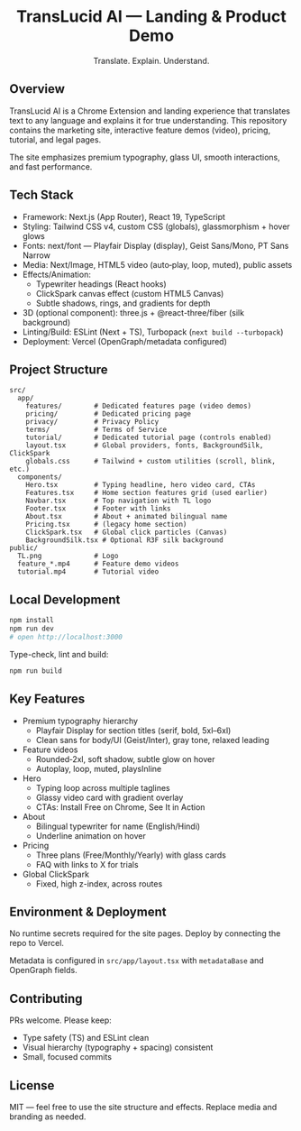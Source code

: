 <div align="center">

# TransLucid AI — Landing & Product Demo

Translate. Explain. Understand.

</div>

## Overview

TransLucid AI is a Chrome Extension and landing experience that translates text to any language and explains it for true understanding. This repository contains the marketing site, interactive feature demos (video), pricing, tutorial, and legal pages.

The site emphasizes premium typography, glass UI, smooth interactions, and fast performance.

## Tech Stack

- Framework: Next.js (App Router), React 19, TypeScript
- Styling: Tailwind CSS v4, custom CSS (globals), glassmorphism + hover glows
- Fonts: next/font — Playfair Display (display), Geist Sans/Mono, PT Sans Narrow
- Media: Next/Image, HTML5 video (auto‑play, loop, muted), public assets
- Effects/Animation:
  - Typewriter headings (React hooks)
  - ClickSpark canvas effect (custom HTML5 Canvas)
  - Subtle shadows, rings, and gradients for depth
- 3D (optional component): three.js + @react-three/fiber (silk background)
- Linting/Build: ESLint (Next + TS), Turbopack (`next build --turbopack`)
- Deployment: Vercel (OpenGraph/metadata configured)

## Project Structure

```
src/
  app/
    features/        # Dedicated features page (video demos)
    pricing/         # Dedicated pricing page
    privacy/         # Privacy Policy
    terms/           # Terms of Service
    tutorial/        # Dedicated tutorial page (controls enabled)
    layout.tsx       # Global providers, fonts, BackgroundSilk, ClickSpark
    globals.css      # Tailwind + custom utilities (scroll, blink, etc.)
  components/
    Hero.tsx         # Typing headline, hero video card, CTAs
    Features.tsx     # Home section features grid (used earlier)
    Navbar.tsx       # Top navigation with TL logo
    Footer.tsx       # Footer with links
    About.tsx        # About + animated bilingual name
    Pricing.tsx      # (legacy home section)
    ClickSpark.tsx   # Global click particles (Canvas)
    BackgroundSilk.tsx # Optional R3F silk background
public/
  TL.png             # Logo
  feature_*.mp4      # Feature demo videos
  tutorial.mp4       # Tutorial video
```

## Local Development

```bash
npm install
npm run dev
# open http://localhost:3000
```

Type-check, lint and build:

```bash
npm run build
```

## Key Features

- Premium typography hierarchy
  - Playfair Display for section titles (serif, bold, 5xl–6xl)
  - Clean sans for body/UI (Geist/Inter), gray tone, relaxed leading
- Feature videos
  - Rounded‑2xl, soft shadow, subtle glow on hover
  - Autoplay, loop, muted, playsInline
- Hero
  - Typing loop across multiple taglines
  - Glassy video card with gradient overlay
  - CTAs: Install Free on Chrome, See It in Action
- About
  - Bilingual typewriter for name (English/Hindi)
  - Underline animation on hover
- Pricing
  - Three plans (Free/Monthly/Yearly) with glass cards
  - FAQ with links to X for trials
- Global ClickSpark
  - Fixed, high z-index, across routes

## Environment & Deployment

No runtime secrets required for the site pages. Deploy by connecting the repo to Vercel.

Metadata is configured in `src/app/layout.tsx` with `metadataBase` and OpenGraph fields.

## Contributing

PRs welcome. Please keep:

- Type safety (TS) and ESLint clean
- Visual hierarchy (typography + spacing) consistent
- Small, focused commits

## License

MIT — feel free to use the site structure and effects. Replace media and branding as needed.
